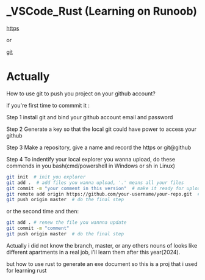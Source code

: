 # _VSCode_Rust  (Learning on Runoob)

[https](https://github.com/OuyangXuanyu/_VSCode_Rust.git)

or

[git](git@github.com:OuyangXuanyu/_VSCode_Rust.git)

# Actually

How to use git to push you project on your github account?

if you're first time to commmit it : 

Step 1 install git and bind your github account email and password

Step 2 Generate a key so that the local git could have power to access your github

Step 3 Make a repository, give a name and record the https or git@github

Step 4 To indentify your local explorer you wanna upload, do these commends in you bash(cmd/powershell in Windows or sh in Linux)

```bash
git init  # init you explorer
git add .  # add files you wanna upload, '.' means all your files
git commit -m "your comment in this version"  # make it ready for uploading
git remote add origin https://github.com/your-username/your-repo.git  # add location website
git push origin master  # do the final step
```

or the second time and then:
```bash
git add . # renew the file you wannna update
git commit -m "comment"
git push origin master  # do the final step
```

Actually i did not know the branch, master, or any others nouns of looks like different apartments in a real job, i'll learn them after this year(2024).



but how to use rust to generate an exe document
so this is a proj that i used for learning rust



